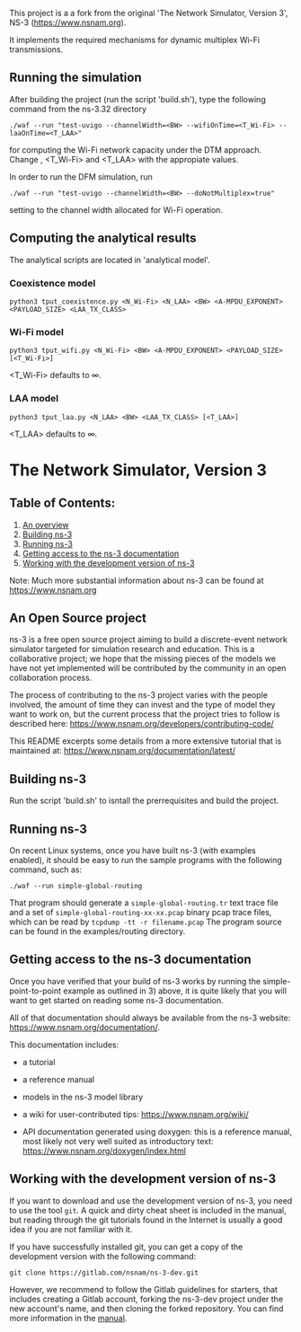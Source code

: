 This project is a a fork from the original 'The Network Simulator, Version 3', NS-3 (https://www.nsnam.org).

It implements the required mechanisms for dynamic multiplex Wi-Fi transmissions.


## Running the simulation

After building the project (run the script 'build.sh'), type the following command from the ns-3.32 directory

```shell
./waf --run "test-uvigo --channelWidth=<BW> --wifiOnTime=<T_Wi-Fi> --laaOnTime=<T_LAA>"
```

for computing the Wi-Fi network capacity under the DTM approach. Change <BW>, <T_Wi-Fi> and <T_LAA> with the appropiate values.

In order to run the DFM simulation, run

```shell
./waf --run "test-uvigo --channelWidth=<BW> --doNotMultiplex=true"
```

setting <BW> to the channel width allocated for Wi-Fi operation.


## Computing the analytical results

The analytical scripts are located in 'analytical model'.

### Coexistence model

```shell
python3 tput_coexistence.py <N_Wi-Fi> <N_LAA> <BW> <A-MPDU_EXPONENT> <PAYLOAD_SIZE> <LAA_TX_CLASS>
```

### Wi-Fi model

```shell
python3 tput_wifi.py <N_Wi-Fi> <BW> <A-MPDU_EXPONENT> <PAYLOAD_SIZE> [<T_Wi-Fi>]
```

<T_Wi-Fi> defaults to ∞.


### LAA model

```shell
python3 tput_laa.py <N_LAA> <BW> <LAA_TX_CLASS> [<T_LAA>]
```

<T_LAA> defaults to ∞.




The Network Simulator, Version 3
================================

## Table of Contents:

1) [An overview](#an-open-source-project)
2) [Building ns-3](#building-ns-3)
3) [Running ns-3](#running-ns-3)
4) [Getting access to the ns-3 documentation](#getting-access-to-the-ns-3-documentation)
5) [Working with the development version of ns-3](#working-with-the-development-version-of-ns-3)

Note:  Much more substantial information about ns-3 can be found at
https://www.nsnam.org

## An Open Source project

ns-3 is a free open source project aiming to build a discrete-event
network simulator targeted for simulation research and education.
This is a collaborative project; we hope that
the missing pieces of the models we have not yet implemented
will be contributed by the community in an open collaboration
process.

The process of contributing to the ns-3 project varies with
the people involved, the amount of time they can invest
and the type of model they want to work on, but the current
process that the project tries to follow is described here:
https://www.nsnam.org/developers/contributing-code/

This README excerpts some details from a more extensive
tutorial that is maintained at:
https://www.nsnam.org/documentation/latest/

## Building ns-3

Run the script 'build.sh' to isntall the prerrequisites and build the project.

## Running ns-3

On recent Linux systems, once you have built ns-3 (with examples
enabled), it should be easy to run the sample programs with the
following command, such as:

```shell
./waf --run simple-global-routing
```

That program should generate a `simple-global-routing.tr` text
trace file and a set of `simple-global-routing-xx-xx.pcap` binary
pcap trace files, which can be read by `tcpdump -tt -r filename.pcap`
The program source can be found in the examples/routing directory.

## Getting access to the ns-3 documentation

Once you have verified that your build of ns-3 works by running
the simple-point-to-point example as outlined in 3) above, it is
quite likely that you will want to get started on reading
some ns-3 documentation.

All of that documentation should always be available from
the ns-3 website: https://www.nsnam.org/documentation/.

This documentation includes:

  - a tutorial

  - a reference manual

  - models in the ns-3 model library

  - a wiki for user-contributed tips: https://www.nsnam.org/wiki/

  - API documentation generated using doxygen: this is
    a reference manual, most likely not very well suited
    as introductory text:
    https://www.nsnam.org/doxygen/index.html

## Working with the development version of ns-3

If you want to download and use the development version of ns-3, you
need to use the tool `git`. A quick and dirty cheat sheet is included
in the manual, but reading through the git
tutorials found in the Internet is usually a good idea if you are not
familiar with it.

If you have successfully installed git, you can get
a copy of the development version with the following command:
```shell
git clone https://gitlab.com/nsnam/ns-3-dev.git
```

However, we recommend to follow the Gitlab guidelines for starters,
that includes creating a Gitlab account, forking the ns-3-dev project
under the new account's name, and then cloning the forked repository.
You can find more information in the [manual](https://www.nsnam.org/docs/manual/html/working-with-git.html).
